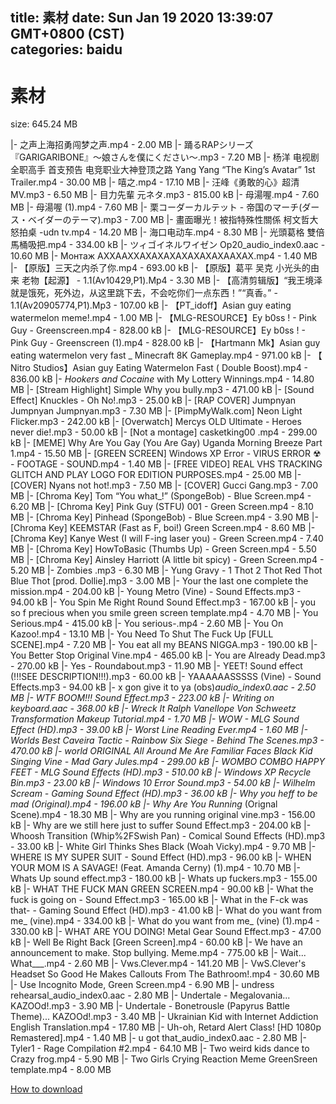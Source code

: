 
title: 素材
date: Sun Jan 19 2020 13:39:07 GMT+0800 (CST)    
categories: baidu
---

# 素材
size: 645.24 MB
 
 
|- 之声上海招勇闯梦之声.mp4 - 2.00 MB
|- 踊るRAPシリーズ 『GARIGARIBONE』〜娘さんを僕にください〜.mp3 - 7.20 MB
|- 杨洋 电视剧全职高手 首支预告 电竞职业大神登顶之路 Yang Yang “The King’s Avatar” 1st Trailer.mp4 - 30.00 MB
|- 嘻之.mp4 - 17.10 MB
|- 汪峰《勇敢的心》超清MV.mp3 - 6.50 MB
|- 目力先輩 元ネタ.mp3 - 815.00 kB
|- 母湯喔.mp4 - 7.60 MB
|- 母湯喔 (1).mp4 - 7.60 MB
|- 栗コーダーカルテット - 帝国のマーチ(ダース・ベイダーのテーマ).mp3 - 7.00 MB
|- 畫面曝光！被指特殊性關係 柯文哲大怒拍桌 -udn tv.mp4 - 14.20 MB
|- 海口电动车.mp4 - 8.30 MB
|- 光頭葛格 雙倍馬桶吸把.mp4 - 334.00 kB
|- ツィゴイネルワイゼン Op20_audio_index0.aac - 10.60 MB
|- Монтаж АХХААХХАХАХАХАХАХАХАХААХАХ.mp4 - 1.40 MB
|- 【原版】三天之内杀了你.mp4 - 693.00 kB
|- 【原版】葛平 吴克 小光头的由来 老物【起源】 - 1.1(Av10429,P1).Mp4 - 3.30 MB
|- 【高清剪辑版】“我王境泽就是饿死，死外边，从这里跳下去，不会吃你们一点东西！”“真香。” - 1.1(Av20905774,P1).Mp3 - 107.00 kB
|- 【PT_idoff】Asian guy eating watermelon meme!.mp4 - 1.00 MB
|- 【MLG-RESOURCE】Ey b0ss ! - Pink Guy - Greenscreen.mp4 - 828.00 kB
|- 【MLG-RESOURCE】Ey b0ss ! - Pink Guy - Greenscreen (1).mp4 - 828.00 kB
|- 【Hartmann Mk】Asian guy eating watermelon very fast _ Minecraft 8K Gameplay.mp4 - 971.00 kB
|- 【 Nitro Studios】Asian guy Eating Watermelon Fast ( Double Boost).mp4 - 836.00 kB
|- _Hookers and Cocaine_ with My Lottery Winnings.mp4 - 14.80 MB
|- [Stream Highlight] Simple Why you bully.mp3 - 471.00 kB
|- [Sound Effect] Knuckles - Oh No!.mp3 - 25.00 kB
|- [RAP COVER] Jumpnyan Jumpnyan Jumpnyan.mp3 - 7.30 MB
|- [PimpMyWalk.com] Neon Light Flicker.mp3 - 242.00 kB
|- [Overwatch] Mercys OLD Ultimate - Heroes never die!.mp3 - 50.00 kB
|- [Not a montage] casketking00 .mp4 - 299.00 kB
|- [MEME] Why Are You Gay (You Are Gay) Uganda Morning Breeze Part 1.mp4 - 15.50 MB
|- [GREEN SCREEN] Windows XP Error - VIRUS ERROR ☢ - FOOTAGE - SOUND.mp4 - 1.40 MB
|- [FREE VIDEO] REAL VHS TRACKING GLITCH AND PLAY LOGO FOR EDITION  PURPOSES.mp4 - 25.00 MB
|- [COVER] Nyans not hot!.mp3 - 7.50 MB
|- [COVER] Gucci Gang.mp3 - 7.00 MB
|- [Chroma Key] Tom “You what_!” (SpongeBob) - Blue Screen.mp4 - 6.20 MB
|- [Chroma Key] Pink Guy (STFU) 001 - Green Screen.mp4 - 8.10 MB
|- [Chroma Key] Pinhead (SpongeBob) - Blue Screen.mp4 - 3.90 MB
|- [Chroma Key] KEEMSTAR (Fast as F, boi!) Green Screen.mp4 - 8.60 MB
|- [Chroma Key] Kanye West (I will F-ing laser you) - Green Screen.mp4 - 7.40 MB
|- [Chroma Key] HowToBasic (Thumbs Up) - Green Screen.mp4 - 5.50 MB
|- [Chroma Key] Ainsley Harriott (A little bit spicy) - Green Screen.mp4 - 5.20 MB
|- Zombies .mp3 - 6.30 MB
|- Yung Gravy - 1 Thot 2 Thot Red Thot Blue Thot [prod. Dollie].mp3 - 3.00 MB
|- Your the last one complete the mission.mp4 - 204.00 kB
|- Young Metro (Vine) - Sound Effects.mp3 - 94.00 kB
|- You Spin Me Right Round Sound Effect.mp3 - 167.00 kB
|- you so f precious when you smile green screen template.mp4 - 4.70 MB
|- You Serious.mp4 - 415.00 kB
|- You serious-.mp4 - 2.60 MB
|- You On Kazoo!.mp4 - 13.10 MB
|- You Need To Shut The Fuck Up [FULL SCENE].mp4 - 7.20 MB
|- You eat all my BEANS NIGGA.mp3 - 190.00 kB
|- You Better Stop Original Vine.mp4 - 465.00 kB
|- You are Already Dead.mp3 - 270.00 kB
|- Yes - Roundabout.mp3 - 11.90 MB
|- YEET! Sound effect (!!!SEE DESCRIPTION!!!).mp3 - 60.00 kB
|- YAAAAAASSSSS (Vine) - Sound Effects.mp3 - 94.00 kB
|- x gon give it to ya (obs)_audio_index0.aac - 2.50 MB
|- WTF BOOM!!! Sound Effect.mp3 - 223.00 kB
|- Writing on keyboard.aac - 368.00 kB
|- Wreck It Ralph Vanellope Von Schweetz Transformation Makeup Tutorial.mp4 - 1.70 MB
|- WOW - MLG Sound Effect (HD).mp3 - 39.00 kB
|- Worst Line Reading Ever.mp4 - 1.60 MB
|- Worlds Best Caveira Tactic - Rainbow Six Siege - Behind The Scenes.mp3 - 470.00 kB
|- world ORIGINAL All Around Me Are Familiar Faces Black Kid Singing Vine - Mad  Gary Jules.mp4 - 299.00 kB
|- WOMBO COMBO HAPPY FEET - MLG Sound Effects (HD).mp3 - 510.00 kB
|- Windows XP Recycle Bin.mp3 - 23.00 kB
|- Windows 10 Error Sound.mp3 - 54.00 kB
|- Wilhelm Scream - Gaming Sound Effect (HD).mp3 - 36.00 kB
|- Why you heff to be mad (Original).mp4 - 196.00 kB
|- Why Are You Running_ (Orignal Scene).mp4 - 18.30 MB
|- Why are you running original vine.mp3 - 156.00 kB
|- Why are we still here just to suffer  Sound Effect.mp3 - 204.00 kB
|- Whoosh Transition (Whip%2FSwish Pan) - Comical Sound Effects (HD).mp3 - 33.00 kB
|- White Girl Thinks Shes Black (Woah Vicky).mp4 - 9.70 MB
|- WHERE IS MY SUPER SUIT - Sound Effect (HD).mp3 - 96.00 kB
|- WHEN YOUR MOM IS A SAVAGE! (Feat. Amanda Cerny) (1).mp4 - 10.70 MB
|- Whats Up sound effect.mp3 - 180.00 kB
|- Whats up fuckers.mp3 - 155.00 kB
|- WHAT THE FUCK MAN GREEN SCREEN.mp4 - 90.00 kB
|- What the fuck is going on - Sound Effect.mp3 - 165.00 kB
|- What in the F-ck was that- - Gaming Sound Effect (HD).mp3 - 41.00 kB
|- What do you want from me_ (vine).mp4 - 334.00 kB
|- What do you want from me_ (vine) (1).mp4 - 330.00 kB
|- WHAT ARE YOU DOING! Metal Gear Sound Effect.mp3 - 47.00 kB
|- Well Be Right Back [Green Screen].mp4 - 60.00 kB
|- We have an announcement to make. Stop bullying. Meme.mp4 - 775.00 kB
|- Wait... What___.mp4 - 2.60 MB
|- Vws.Clever.mp4 - 141.20 MB
|- VwS.Clever's Headset So Good He Makes Callouts From The Bathroom!.mp4 - 30.60 MB
|- Use Incognito Mode, Green Screen.mp4 - 6.90 MB
|- undress rehearsal_audio_index0.aac - 2.80 MB
|- Undertale - Megalovania... KAZOOd!.mp3 - 3.90 MB
|- Undertale - Bonetrousle (Papyrus Battle Theme)... KAZOOd!.mp3 - 3.40 MB
|- Ukrainian Kid with Internet Addiction English Translation.mp4 - 17.80 MB
|- Uh-oh, Retard Alert Class! [HD 1080p Remastered].mp4 - 1.40 MB
|- u got that_audio_index0.aac - 2.80 MB
|- Tyler1 - Rage Compilation #2.mp4 - 64.10 MB
|- Two weird kids dance to Crazy frog.mp4 - 5.90 MB
|- Two Girls Crying Reaction Meme GreenSreen template.mp4 - 8.00 MB

[How to download](https://bpcam.bemobtrk.com/go/2ceec3aa-1ca2-46d6-b9ff-aaa5c184517c?jno=4222)